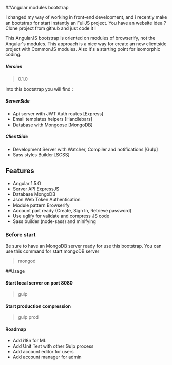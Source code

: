 
##Angular modules bootstrap

I changed my way of working in front-end development, and i recently make an bootstrap for start instantly an FullJS project. You have an website idea ? Clone project from github and just code it !

This AngularJS bootstrap is oriented on modules of browserify, not the Angular's modules. This approach is a nice way for create an new clientside project with CommonJS modules. Also it's a starting point for isomorphic coding.

##### Version
> 0.1.0

Into this bootstrap you will find :
##### ServerSide
* Api server with JWT Auth routes [Express]
* Email templates helpers [Handlebars]
* Database with Mongoose [MongoDB]

##### ClientSide
* Development Server with Watcher, Compiler and notifications [Gulp]
* Sass styles Builder [SCSS]

## Features
- Angular 1.5.O
- Server API ExpressJS
- Database MongoDB
- Json Web Token Authentication
- Module pattern Browserify
- Account part ready (Create, Sign In, Retrieve password)
- Use uglify for validate and compress JS code
- Sass builder (node-sass) and minifying



### Before start
Be sure to have an MongoDB server ready for use this bootstrap.
You can use this command for start mongoDB server
> mongod


##Usage

#### Start local server on port 8080
> gulp

#### Start production compression
> gulp prod


#### Roadmap
- Add i18n for ML
- Add Unit Test with other Gulp process
- Add account editor for users
- Add account manager for admin
